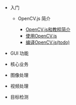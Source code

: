 * 入门
  
  * OpenCV.js 简介

    * [OpenCV.js和教程简介](tutorial_js_intro.md)
    * [使用OpenCV.js](tutorial_js_usage.md)
    * [编译OpenCV.js(todo)](tutorial_js_setup.md)

* GUI 功能

* 核心业务

* 图像处理

* 视频处理

* 目标检测